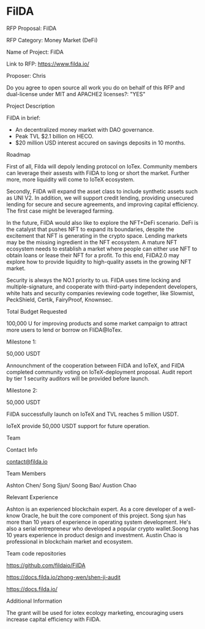 # **FilDA**

RFP Proposal: FilDA

RFP Category: Money Market (DeFi)

Name of Project: FilDA

Link to RFP: https://www.filda.io/

Proposer: Chris 

Do you agree to open source all work you do on behalf of this RFP and dual-license under MIT and APACHE2 licenses?: "YES"



Project Description

FilDA in brief:

- An decentralized money market with DAO governance.
- Peak TVL $2.1 billion on HECO.
- $20 million USD interest accured on savings deposits in 10 months.



Roadmap

First of all, Filda will depoly lending protocol on IoTex. Community members can leverage their assests with FilDA to long or short the market. Further more, more liquidity will come to IoTeX ecosystem.

Secondly, FilDA will expand the asset class to include synthetic assets such as UNI V2. In addition, we will support credit lending, providing unsecured lending for secure and secure agreements, and improving capital efficiency. The first case might be leveraged farming. 

In the future, FilDA would also like to explore the NFT+DeFi scenario. DeFi is the catalyst that pushes NFT to expand its boundaries, despite the excitement that NFT is generating in the crypto space. Lending markets may be the missing ingredient in the NFT ecosystem. A mature NFT ecosystem needs to establish a market where people can either use NFT to obtain loans or lease their NFT for a profit. To this end, FilDA2.0 may explore how to provide liquidity to high-quality assets in the growing NFT market. 

Security is always the NO.1 priority to us. FilDA uses time locking and multiple-signature, and cooperate with third-party independent developers, white hats and security companies reviewing code together, like Slowmist, PeckShield, Certik, FairyProof, Knownsec. 



Total Budget Requested

100,000 U for improving products and  some market campaign to attract more users to lend or borrow on FliDA@IoTex.



Milestone 1:

50,000 USDT

Announchment of the cooperation between FilDA and IoTeX, and FilDA completed community voting on IoTeX-deployment proposal. Audit report by tier 1 security auditors will be provided before launch.



Milestone 2:

50,000 USDT

FilDA successfully launch on IoTeX and TVL reaches 5 million USDT.

IoTeX provide 50,000 USDT support for future operation.



Team

Contact Info

[contact@filda.io](contact@filda.io)



Team Members

Ashton Chen/ Song Sjun/ Soong Bao/ Austion Chao

Relevant Experience

Ashton is an experienced blockchain expert. As a core developer of a well-know Oracle, he buit the core component of this project. Song sjun has more than 10 years of experience in operating system development. He's also a serial entrepreneur who developed a popular crypto wallet.Soong has 10 years experience in product design and investment. Austin Chao is professional in blockchain market and ecosystem. 



Team code repositories

https://github.com/fildaio/FilDA

https://docs.filda.io/zhong-wen/shen-ji-audit

https://docs.filda.io/



Additional Information

The grant will be used for iotex ecology marketing, encouraging users increase capital efficiency with FilDA.

